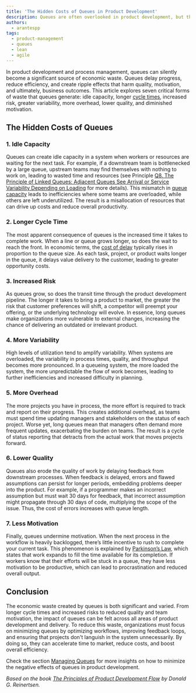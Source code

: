 ```yaml
---
title: 'The Hidden Costs of Queues in Product Development'
description: Queues are often overlooked in product development, but they can create significant economic waste. From longer cycle times and increased risk to diminished quality and motivation, the impact of queues extends beyond simple delays. This article explores the various ways queues undermine efficiency and provides insights on how to minimize their negative effects.
authors:
  - arantespp
tags:
  - product-management
  - queues
  - lean
  - agile
---
```


In product development and process management, queues can silently become a significant source of economic waste. Queues delay progress, reduce efficiency, and create ripple effects that harm quality, motivation, and ultimately, business outcomes. This article explores seven critical forms of waste that queues generate: idle capacity, longer [cycle times](/docs/product/product-development/definitions#cycle-time), increased risk, greater variability, more overhead, lower quality, and diminished motivation.

<!-- truncate -->

## The Hidden Costs of Queues

### 1. Idle Capacity

Queues can create idle capacity in a system when workers or resources are waiting for the next task. For example, if a downstream team is bottlenecked by a large queue, upstream teams may find themselves with nothing to work on, leading to wasted time and resources (see Principle [Q8. The Principle of Linked Queues: Adjacent Queues See Arrival or Service Variability Depending on Loading](/docs/product/product-development/principles#q8-the-principle-of-linked-queues-adjacent-queues-see-arrival-or-service-variability-depending-on-loading) for more details). This mismatch in [queue capacity](/docs/product/product-development/definitions#queue-capacity) leads to inefficiencies where some teams are overloaded, while others are left underutilized. The result is a misallocation of resources that can drive up costs and reduce overall productivity.

### 2. Longer Cycle Time

The most apparent consequence of queues is the increased time it takes to complete work. When a line or queue grows longer, so does the wait to reach the front. In economic terms, the [cost of delay](/docs/product/product-development/definitions#cost-of-delay) typically rises in proportion to the queue size. As each task, project, or product waits longer in the queue, it delays value delivery to the customer, leading to greater opportunity costs.

### 3. Increased Risk

As queues grow, so does the transit time through the product development pipeline. The longer it takes to bring a product to market, the greater the risk that customer preferences will shift, a competitor will preempt your offering, or the underlying technology will evolve. In essence, long queues make organizations more vulnerable to external changes, increasing the chance of delivering an outdated or irrelevant product.

### 4. More Variability

High levels of utilization tend to amplify variability. When systems are overloaded, the variability in process times, quality, and throughput becomes more pronounced. In a queueing system, the more loaded the system, the more unpredictable the flow of work becomes, leading to further inefficiencies and increased difficulty in planning.

### 5. More Overhead

The more projects you have in process, the more effort is required to track and report on their progress. This creates additional overhead, as teams must spend time updating managers and stakeholders on the status of each project. Worse yet, long queues mean that managers often demand more frequent updates, exacerbating the burden on teams. The result is a cycle of status reporting that detracts from the actual work that moves projects forward.

### 6. Lower Quality

Queues also erode the quality of work by delaying feedback from downstream processes. When feedback is delayed, errors and flawed assumptions can persist for longer periods, embedding problems deeper into the product. For example, if a programmer makes an incorrect assumption but must wait 30 days for feedback, that incorrect assumption might propagate through 30 days of code, multiplying the scope of the issue. Thus, the cost of errors increases with queue length.

### 7. Less Motivation

Finally, queues undermine motivation. When the next process in the workflow is heavily backlogged, there’s little incentive to rush to complete your current task. This phenomenon is explained by [Parkinson’s Law](https://en.wikipedia.org/wiki/Parkinson%27s_law), which states that work expands to fill the time available for its completion. If workers know that their efforts will be stuck in a queue, they have less motivation to be productive, which can lead to procrastination and reduced overall output.

## Conclusion

The economic waste created by queues is both significant and varied. From longer cycle times and increased risks to reduced quality and team motivation, the impact of queues can be felt across all areas of product development and delivery. To reduce this waste, organizations must focus on minimizing queues by optimizing workflows, improving feedback loops, and ensuring that projects don't languish in the system unnecessarily. By doing so, they can accelerate time to market, reduce costs, and boost overall efficiency.

Check the section [Managing Queues](/docs/product/product-development/principles#managing-queues) for more insights on how to minimize the negative effects of queues in product development.

_Based on the book [The Principles of Product Development Flow](https://www.amazon.com/Principles-Product-Development-Flow-Generation-ebook/dp/B00K7OWG7O) by Donald G. Reinertsen._
